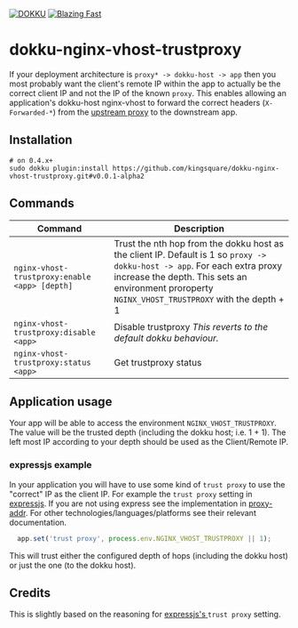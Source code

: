 [![DOKKU](https://img.shields.io/badge/DOKKU->=0.4.x-success.svg)](http://dokku.viewdocs.io/dokku/development/plugin-creation/)
[![Blazing Fast](https://img.shields.io/badge/Blazing-Fast-success.svg)](https://twitter.com/acdlite/status/974390255393505280)

# dokku-nginx-vhost-trustproxy

If your deployment architecture is `proxy* -> dokku-host -> app` then you most probably want the client's 
remote IP within the app to actually be the correct client IP and not the IP of the known `proxy`. 
This enables allowing an application's dokku-host nginx-vhost to forward the correct headers (`X-Forwarded-*`) from the [upstream proxy](http://tools.ietf.org/html/rfc2616#section-1.3) to the downstream app.

## Installation

    # on 0.4.x+
    sudo dokku plugin:install https://github.com/kingsquare/dokku-nginx-vhost-trustproxy.git#v0.0.1-alpha2

## Commands

|Command|Description|
|---|---|
|`nginx-vhost-trustproxy:enable <app> [depth]`|Trust the nth hop from the dokku host as the client IP. Default is 1 so `proxy -> dokku-host -> app`. For each extra proxy increase the depth. This sets an environment proroperty `NGINX_VHOST_TRUSTPROXY` with the depth + 1|
|`nginx-vhost-trustproxy:disable <app>`|Disable trustproxy *This reverts to the default dokku behaviour.*|
|`nginx-vhost-trustproxy:status <app>`|Get trustproxy status|

## Application usage

Your app will be able to access the environment `NGINX_VHOST_TRUSTPROXY`. The value will be the trusted depth (including the dokku host; i.e. 1 + 1). The left most IP according to your depth should be used as the Client/Remote IP.

### expressjs example

In your application you will have to use some kind of `trust proxy` to use the "correct" IP as the client IP. For example the `trust proxy` setting in [expressjs](https://expressjs.com/en/guide/behind-proxies.html). If you are not using express see the implementation in [proxy-addr](https://www.npmjs.com/package/proxy-addr). For other technologies/languages/platforms see their relevant documentation.

````javascript
  app.set('trust proxy', process.env.NGINX_VHOST_TRUSTPROXY || 1);
````

This will trust either the configured depth of hops (including the dokku host) or just the one (to the dokku host).

## Credits

This is slightly based on the reasoning for [expressjs's ](https://expressjs.com/en/guide/behind-proxies.html) `trust proxy` setting.

